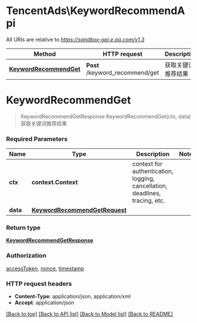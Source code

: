 # TencentAds\KeywordRecommendApi

All URIs are relative to *https://sandbox-api.e.qq.com/v1.3*

Method | HTTP request | Description
------------- | ------------- | -------------
[**KeywordRecommendGet**](KeywordRecommendApi.md#KeywordRecommendGet) | **Post** /keyword_recommend/get | 获取关键词推荐结果


# **KeywordRecommendGet**
> KeywordRecommendGetResponse KeywordRecommendGet(ctx, data)
获取关键词推荐结果

### Required Parameters

Name | Type | Description  | Notes
------------- | ------------- | ------------- | -------------
 **ctx** | **context.Context** | context for authentication, logging, cancellation, deadlines, tracing, etc.
  **data** | [**KeywordRecommendGetRequest**](KeywordRecommendGetRequest.md)|  | 

### Return type

[**KeywordRecommendGetResponse**](KeywordRecommendGetResponse.md)

### Authorization

[accessToken](../README.md#accessToken), [nonce](../README.md#nonce), [timestamp](../README.md#timestamp)

### HTTP request headers

 - **Content-Type**: application/json, application/xml
 - **Accept**: application/json

[[Back to top]](#) [[Back to API list]](../README.md#documentation-for-api-endpoints) [[Back to Model list]](../README.md#documentation-for-models) [[Back to README]](../README.md)

